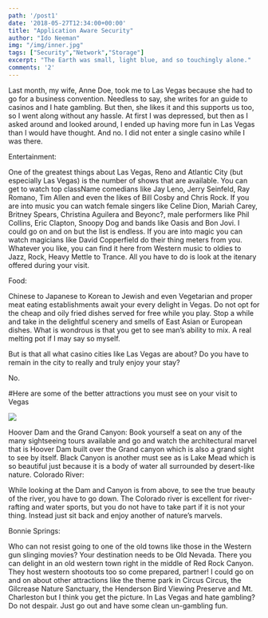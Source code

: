 ```yaml
---
path: '/post1'
date: '2018-05-27T12:34:00+00:00'
title: "Application Aware Security"
author: "Ido Neeman"
img: "/img/inner.jpg"
tags: ["Security","Network","Storage"]
excerpt: "The Earth was small, light blue, and so touchingly alone."
comments: '2'
---
```


Last month, my wife, Anne Doe, took me to Las Vegas because she had to go for a business convention. Needless to say, she writes for an guide to casinos and I hate gambling. But then, she likes it and this supports us too, so I went along without any hassle. At first I was depressed, but then as I asked around and looked around, I ended up having more fun in Las Vegas than I would have thought. And no. I did not enter a single casino while I was there.

Entertainment:

One of the greatest things about Las Vegas, Reno and Atlantic City (but especially Las Vegas) is the number of shows that are available. You can get to watch top className comedians like Jay Leno, Jerry Seinfeld, Ray Romano, Tim Allen and even the likes of Bill Cosby and Chris Rock. If you are into music you can watch female singers like Celine Dion, Mariah Carey, Britney Spears, Christina Aguilera and Beyonc?, male performers like Phil Collins, Eric Clapton, Snoopy Dog and bands like Oasis and Bon Jovi. I could go on and on but the list is endless. If you are into magic you can watch magicians like David Copperfield do their thing meters from you. Whatever you like, you can find it here from Western music to oldies to Jazz, Rock, Heavy Mettle to Trance. All you have to do is look at the itenary offered during your visit.

Food:

Chinese to Japanese to Korean to Jewish and even Vegetarian and proper meat eating establishments await your every delight in Vegas. Do not opt for the cheap and oily fried dishes served for free while you play. Stop a while and take in the delightful scenery and smells of East Asian or European dishes. What is wondrous is that you get to see man’s ability to mix. A real melting pot if I may say so myself.

But is that all what casino cities like Las Vegas are about? Do you have to remain in the city to really and truly enjoy your stay?

No.

#Here are some of the better attractions you must see on your visit to Vegas

![](../img/inner.jpg)

Hoover Dam and the Grand Canyon: Book yourself a seat on any of the many sightseeing tours available and go and watch the architectural marvel that is Hoover Dam built over the Grand canyon which is also a grand sight to see by itself. Black Canyon is another must see as is Lake Mead which is so beautiful just because it is a body of water all surrounded by desert-like nature. Colorado River:

While looking at the Dam and Canyon is from above, to see the true beauty of the river, you have to go down. The Colorado river is excellent for river-rafting and water sports, but you do not have to take part if it is not your thing. Instead just sit back and enjoy another of nature’s marvels.

Bonnie Springs:

Who can not resist going to one of the old towns like those in the Western gun slinging movies? Your destination needs to be Old Nevada. There you can delight in an old western town right in the middle of Red Rock Canyon. They host western shootouts too so come prepared, partner! I could go on and on about other attractions like the theme park in Circus Circus, the Gilcrease Nature Sanctuary, the Henderson Bird Viewing Preserve and Mt. Charleston but I think you get the picture. In Las Vegas and hate gambling? Do not despair. Just go out and have some clean un-gambling fun.
